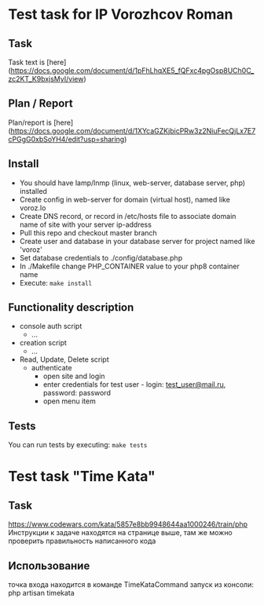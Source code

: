 
# Test task for IP Vorozhcov Roman
## Task
Task text is [here] (https://docs.google.com/document/d/1pFhLhqXE5_fQFxc4pgOsp8UCh0C_zc2KT_K9bxjsMyI/view)

## Plan / Report
Plan/report is [here] (https://docs.google.com/document/d/1XYcaGZKjbicPRw3z2NiuFecQjLx7E7cPGgG0xbSoYH4/edit?usp=sharing)
 
## Install
- You should have lamp/lnmp (linux, web-server, database server, php) installed
- Create config in web-server for domain (virtual host), named like voroz.lo
- Create DNS record, or record in /etc/hosts file to associate domain name of site with your server ip-address
- Pull this repo and checkout master branch
- Create user and database in your database server for project named like 'voroz'
- Set database credentials to ./config/database.php
- In ./Makefile change PHP_CONTAINER value to your php8 container name
- Execute: 
`make install`

## Functionality description
* console auth script
  + ...
* creation script
  + ...
* Read, Update, Delete script
  + authenticate
    - open site and login
    - enter credentials for test user - login: test_user@mail.ru, password: password
    - open menu item  

## Tests
You can run tests by executing: 
`make tests`

# Test task "Time Kata"
## Task
https://www.codewars.com/kata/5857e8bb9948644aa1000246/train/php
Инструкции к задаче находятся на странице выше, там же можно проверить правильность написанного кода

## Использование
точка входа находится в команде TimeKataCommand 
запуск из консоли: php artisan timekata 
